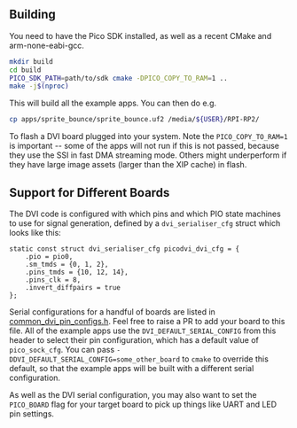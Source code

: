 Building
--------

You need to have the Pico SDK installed, as well as a recent CMake and arm-none-eabi-gcc.


```bash
mkdir build
cd build
PICO_SDK_PATH=path/to/sdk cmake -DPICO_COPY_TO_RAM=1 ..
make -j$(nproc)
```

This will build all the example apps. You can then do e.g.

```bash
cp apps/sprite_bounce/sprite_bounce.uf2 /media/${USER}/RPI-RP2/
```

To flash a DVI board plugged into your system. Note the `PICO_COPY_TO_RAM=1` is important -- some of the apps will not run if this is not passed, because they use the SSI in fast DMA streaming mode. Others might underperform if they have large image assets (larger than the XIP cache) in flash.

Support for Different Boards
----------------------------

The DVI code is configured with which pins and which PIO state machines to use for signal generation, defined by a `dvi_serialiser_cfg` struct which looks like this:

```
static const struct dvi_serialiser_cfg picodvi_dvi_cfg = {
	.pio = pio0,
	.sm_tmds = {0, 1, 2},
	.pins_tmds = {10, 12, 14},
	.pins_clk = 8,
	.invert_diffpairs = true
};
```

Serial configurations for a handful of boards are listed in [common_dvi_pin_configs.h](include/common_dvi_pin_configs.h). Feel free to raise a PR to add your board to this file. All of the example apps use the `DVI_DEFAULT_SERIAL_CONFIG` from this header to select their pin configuration, which has a default value of `pico_sock_cfg`. You can pass `-DDVI_DEFAULT_SERIAL_CONFIG=some_other_board` to `cmake` to override this default, so that the example apps will be built with a different serial configuration.

As well as the DVI serial configuration, you may also want to set the `PICO_BOARD` flag for your target board to pick up things like UART and LED pin settings.

